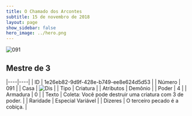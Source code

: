 ```yaml
---
title: O Chamado dos Arcontes
subtitle: 15 de novembro de 2018
layout: page
show_sidebar: false
hero_image: ../hero.png
---
```


![091](https://cdn.keyforgegame.com/media/card_front/pt/341_091_JQ7CXW28FW88_pt.png)

## Mestre de 3

|----|----|
| ID | 1e26eb82-9d9f-428e-b749-ee8e624d5d53 |
| Número | 091 |
| Casa | ![Dis](https://archonarcana.com/images/thumb/e/e8/Dis.png/22px-Dis.png "Dis") |
| Tipo | Criatura |
| Atributos | Demônio |
| Poder | 4 |
| Armadura | 0 |
| Texto | Coleta: Você pode destruir uma criatura com 3 de poder. |
| Raridade | Especial Variável |
| Dizeres | O terceiro pecado é a cobiça. |
